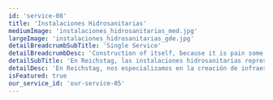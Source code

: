```yaml
---
id: 'service-08'
title: 'Instalaciones Hidrosanitarias'
mediumImage: 'instalaciones_hidrosanitarias_med.jpg'
largeImage: 'instalaciones_hidrosanitarias_gde.jpg'
detailBreadcrumbSubTitle: 'Single Service'
detailBreadcrumbDesc: 'Construction of itself, because it is pain some proper style design occur are pleasure'
detailSubTitle: 'En Reichstag, las instalaciones hidrosanitarias representan la esencia del confort y la funcionalidad en cada proyecto. Nuestro equipo especializado en este campo combina conocimientos técnicos y experiencia práctica para diseñar y ejecutar sistemas de agua y saneamiento eficientes y confiables.'
detailDesc: 'En Reichstag, nos especializamos en la creación de infraestructuras hidrosanitarias integrales que cumplen con las más altas expectativas de calidad y seguridad. Desde la implementación de redes de agua potable y servicios que garantizan un suministro confiable, hasta la ingeniería de sistemas de drenaje sanitario que gestiona eficientemente los desechos. Nuestra experiencia se extiende a la planificación y ejecución de sistemas de drenaje pluvial, salvaguardando su propiedad contra inundaciones. Además, ofrecemos soluciones especializadas en sistemas contra incendio, asegurando la protección de su entorno. Confíe en nosotros para construir las bases sólidas que su proyecto requiere, donde cada detalle hidrosanitario se integra para ofrecer resultados duraderos y eficaces.'
isFeatured: true
our_service_id: 'our-service-05'
---
```

